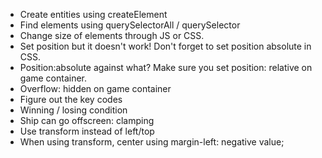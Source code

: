 * Create entities using createElement
* Find elements using querySelectorAll / querySelector
* Change size of elements through JS or CSS.
* Set position but it doesn't work! Don't forget to set position absolute in CSS.
* Position:absolute against what? Make sure you set position: relative on game container.
* Overflow: hidden on game container
* Figure out the key codes
* Winning / losing condition
* Ship can go offscreen: clamping
* Use transform instead of left/top
* When using transform, center using margin-left: negative value;
